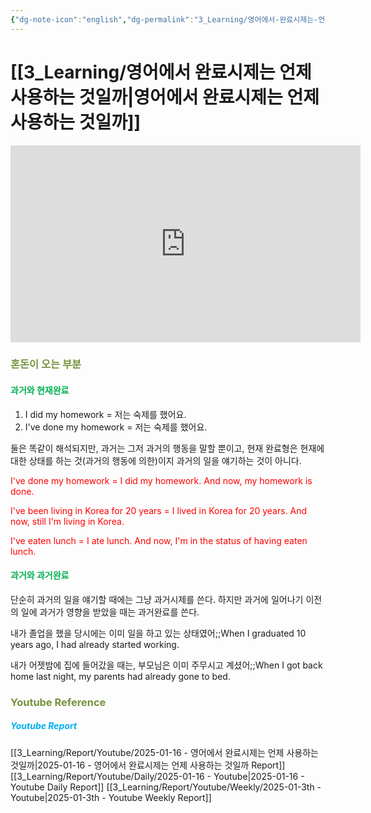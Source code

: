 ```yaml
---
{"dg-note-icon":"english","dg-permalink":"3_Learning/영어에서-완료시제는-언제-사용하는-것일까","created-date":"2025-01-16 7:47:05 am","date":"2025-01-16","type":"youtube","tags":["youtube","english","flashcards"],"aliases":null,"title":"영어에서 완료시제는 언제 사용하는 것일까","youtuber":"빨모쌤","channelName":"라이브 아카데미","link":"https://www.youtube.com/watch?v=eQJjveGGG68","img":"https://img.youtube.com/vi/eQJjveGGG68/0.jpg","dg-publish":true,"permalink":"/3_Learning/영어에서-완료시제는-언제-사용하는-것일까/","dgPassFrontmatter":true,"noteIcon":"english"}
---
```


# [[3_Learning/영어에서 완료시제는 언제 사용하는 것일까\|영어에서 완료시제는 언제 사용하는 것일까]]


<div class="container-root"><span></span></div><div><div class="container-root"><iframe width="560" height="315" src="https://www.youtube.com/embed/eQJjveGGG68" title="YouTube video player" frameborder="0" allow="accelerometer; autoplay; clipboard-write; encrypted-media; gyroscope; picture-in-picture; web-share" allowfullscreen=""></iframe></div></div>

### <font color="#76923c">혼돈이 오는 부분</font>
#### <font color="#00b050">과거와 현재완료</font>
1. I did my homework = 저는 숙제를 했어요. 
2. I've done my homework = 저는 숙제를 했어요.

둘은 똑같이 해석되지만, 
과거는 그저 과거의 행동을 말할 뿐이고, 
현재 완료형은 현재에 대한 상태를 하는 것(과거의 행동에 의한)이지 과거의 일을 얘기하는 것이 아니다.

<font color="#ff0000">I've done my homework = I did my homework. And now, my homework is done.</font>

<font color="#ff0000">I've been living in Korea for 20 years = I lived in Korea for 20 years. And now, still I'm living in Korea.</font>

<font color="#ff0000">I've eaten lunch = I ate lunch. And now, I'm in the status of having eaten lunch.</font>

#### <font color="#00b050">과거와 과거완료</font>
단순히 과거의 일을 얘기할 때에는 그냥 과거시제를 쓴다.
하지만 과거에 일어나기 이전의 일에 과거가 영향을 받았을 때는 과거완료를 쓴다.

내가 졸업을 했을 당시에는 이미 일을 하고 있는 상태였어;;When I graduated 10 years ago, I had already started working.
<!--SR:!2025-01-20,4,270-->

내가 어젯밤에 집에 들어갔을 때는, 부모님은 이미 주무시고 계셨어;;When I got back home last night, my parents had already gone to bed.
<!--SR:!2025-02-01,12,270-->







### <font color="#76923c">Youtube Reference</font>
##### <font color="#00b0f0">Youtube Report</font>
[[3_Learning/Report/Youtube/2025-01-16 - 영어에서 완료시제는 언제 사용하는 것일까\|2025-01-16 - 영어에서 완료시제는 언제 사용하는 것일까 Report]]
[[3_Learning/Report/Youtube/Daily/2025-01-16 - Youtube\|2025-01-16 - Youtube Daily Report]]
[[3_Learning/Report/Youtube/Weekly/2025-01-3th - Youtube\|2025-01-3th - Youtube Weekly Report]]





